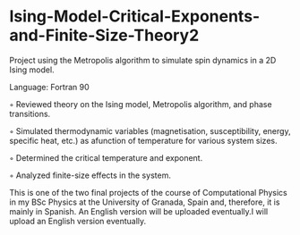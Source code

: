 # Ising-Model-Critical-Exponents-and-Finite-Size-Theory2
Project using the Metropolis algorithm to simulate spin dynamics in a 2D Ising model.

Language: Fortran 90

◦ Reviewed theory on the Ising model, Metropolis algorithm, and phase transitions.

◦ Simulated thermodynamic variables (magnetisation, susceptibility, energy, specific heat, etc.) as afunction of temperature for various system sizes.

◦ Determined the critical temperature and exponent.

◦ Analyzed finite-size effects in the system.

This is one of the two final projects of the course of Computational Physics in my BSc Physics at the University of Granada, Spain and, therefore, it is mainly in Spanish. 
An English version will be uploaded eventually.I will upload an English version eventually.
